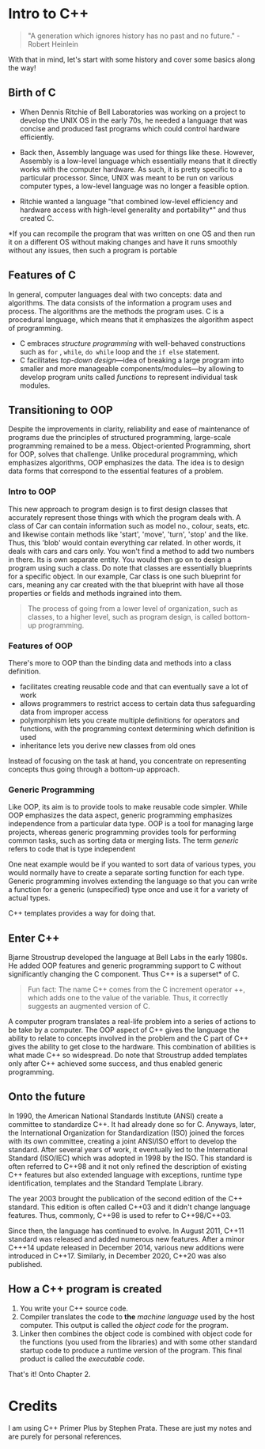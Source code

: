# Intro to C++

> "A generation which ignores history has no past and no future." - Robert Heinlein

 With that in mind, let's start with some history and cover some basics along the way!

## Birth of C

- When Dennis Ritchie of Bell Laboratories was working on a project to develop the UNIX OS in the early 70s, he needed a language that was concise and produced fast programs which could control hardware efficiently.

- Back then, Assembly language was used for things like these. However, Assembly is a low-level language which essentially means that it directly works with the computer hardware. As such, it is pretty specific to a particular processor. Since, UNIX was meant to be run on various computer types, a low-level language was no longer a feasible option.

- Ritchie wanted a language "that combined low-level efficiency and hardware access with high-level generality and portability*" and thus created C.

*If you can recompile the program that was written on one OS and then run it on a different OS without making changes and have it runs smoothly without any issues, then such a program is portable 

## Features of C

In general, computer languages deal with two concepts: data and algorithms. The data consists of the information a program uses and process. The algorithms are the methods the program uses. C is a procedural language, which means that it emphasizes the algorithm aspect of programming.

- C embraces *structure programming* with well-behaved constructions such as `for` , `while`, `do while` loop and the `if else` statement. 
- C facilitates *top-down design*&mdash;idea of breaking a large program into smaller and more manageable components/modules&mdash;by allowing to develop program units called *functions* to represent individual task modules.

## Transitioning to OOP

Despite the improvements in clarity, reliability and ease of maintenance of programs due the principles of structured programming, large-scale programming remained to be a mess. Object-oriented Programming, short for OOP, solves that challenge. Unlike procedural programming, which emphasizes algorithms, OOP emphasizes the data. The idea is to design data forms that correspond to the essential features of a problem.

### Intro to OOP

This new approach to program design is to first design classes that accurately represent those things with which the program deals with. A class of Car can contain information such as model no., colour, seats, etc. and likewise contain methods like 'start', 'move', 'turn', 'stop' and the like. Thus, this 'blob' would contain everything car related. In other words, it deals with cars and cars only. You won't find a method to add two numbers in there. Its is own separate entity. You would then go on to design a program using such a class. Do note that classes are essentially blueprints for a specific object. In our example, Car class is one such blueprint for cars, meaning any car created with the that blueprint with have all those properties or fields and methods ingrained into them. 

> The process of going from a lower level of organization, such as classes, to a higher level, such as program design, is called bottom-up programming.

### Features of OOP

There's more to OOP than the binding data and methods into a class definition. 

- facilitates creating reusable code and that can eventually save a lot of work
- allows programmers to restrict access to certain data thus safeguarding data from improper access
- polymorphism lets you create multiple definitions for operators and functions, with the programming context determining which definition is used
- inheritance lets you derive new classes from old ones

Instead of focusing on the task at hand, you concentrate on representing concepts thus going through a bottom-up approach.

### Generic Programming

Like OOP, its aim is to provide tools to make reusable code simpler. While OOP emphasizes the data aspect, generic programming emphasizes independence from a particular data type.  OOP is a tool for managing large projects, whereas generic programming provides tools for performing common tasks, such as sorting data or merging lists. The term *generic* refers to code that is type independent

One neat example would be if you wanted to sort data of various types, you would normally have to create a separate sorting function for each type. Generic programming involves extending the language so that you can write a function for a generic (unspecified) type once and use it for a variety of actual types. 

C++ templates provides a way for doing that.

## Enter C++

Bjarne Stroustrup developed the language at Bell Labs in the early 1980s. He added OOP features and generic programming support to C without significantly changing the C component. Thus C++ is a superset* of C.

> Fun fact: The name C++ comes from the C increment operator ++, which adds one to the value of the variable. Thus, it correctly suggests an augmented version of C.

A computer program translates a real-life problem into a series of actions to be take by a computer. The OOP aspect of C++ gives the language the ability to relate to concepts involved in the problem and the C part of C++ gives the ability to get close to the hardware. This combination of abilities is what made C++ so widespread. Do note that Stroustrup added templates only after C++ achieved some success, and thus enabled generic programming.

## Onto the future

In 1990, the American National Standards Institute (ANSI) create a committee to standardize C++. It had already done so for C. Anyways, later, the International Organization for Standardization (ISO) joined the forces with its own committee, creating a joint ANSI/ISO effort to develop the standard. After several years of work, it eventually led to the International Standard (ISO/IEC) which was adopted in 1998 by the ISO. This standard is often referred to C++98 and it not only refined the description of existing C++ features but also extended language with exceptions, runtime type identification, templates and the Standard Template Library.

The year 2003 brought the publication of the second edition of the C++ standard. This edition is often called C++03 and it didn't change language features. Thus, commonly, C++98 is used to refer to C++98/C++03.

Since then, the language has continued to evolve. In August 2011, C++11 standard was released and added numerous new features. After a minor C+++14 update released in December 2014, various new additions were introduced in C++17. Similarly, in December 2020, C++20 was also published.

## How a C++ program is created

1. You write your C++ source code.
2. Compiler translates the code to **the** *machine language* used by the host computer. This output is called the *object code* for the program.
3. Linker then combines the object code is combined with object code for the functions (you used from the libraries) and with some other standard startup code to produce a runtime version of the program. This final product is called the *executable code*.

That's it! Onto Chapter 2.

# Credits

I am using C++ Primer Plus by Stephen Prata. These are just my notes and are purely for personal references. 